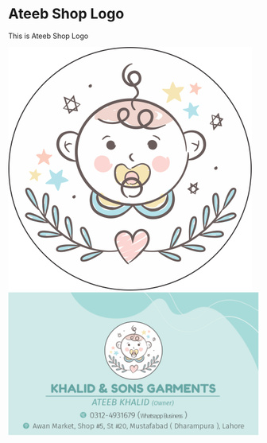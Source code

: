 # Ateeb Shop Logo
This is Ateeb Shop Logo

![Alt text](ateeb%20Logo.png?raw=true "Ateeb_Logo")
![Alt text](ateeb.png?raw=true "Ateeb Business Card")